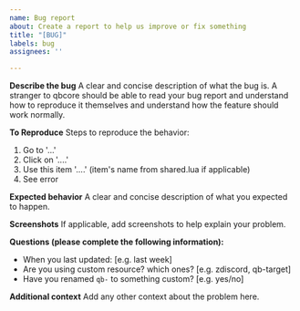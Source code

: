 ```yaml
---
name: Bug report
about: Create a report to help us improve or fix something
title: "[BUG]"
labels: bug
assignees: ''

---
```


**Describe the bug**
A clear and concise description of what the bug is. A stranger to qbcore should be able to read your bug report and understand how to reproduce it themselves and understand how the feature should work normally.

**To Reproduce**
Steps to reproduce the behavior:
1. Go to '...'
2. Click on '....'
3. Use this item '....' (item's name from shared.lua if applicable)
4. See error

**Expected behavior**
A clear and concise description of what you expected to happen.

**Screenshots**
If applicable, add screenshots to help explain your problem.

**Questions (please complete the following information):**
 - When you last updated: [e.g. last week]
 - Are you using custom resource? which ones? [e.g. zdiscord, qb-target]
 - Have you renamed `qb-` to something custom? [e.g. yes/no]

**Additional context**
Add any other context about the problem here.
